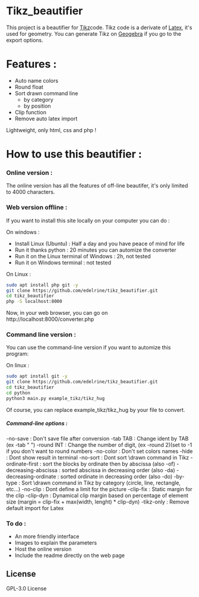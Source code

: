 # Tikz_beautifier
This project is a beautifier for [Tikz](https://en.wikipedia.org/wiki/PGF/TikZ)code.
Tikz code is a derivate of [Latex](https://en.wikipedia.org/wiki/LaTeX), it's used for geometry.
You can generate Tikz on [Geogebra](https://www.geogebra.org/classic) if you go to the export options. 

# Features :
- Auto name colors
- Round float
- Sort drawn command line
    - by category 
    - by position 
- Clip function
- Remove auto latex import

Lightweight, only html, css and php !

# How to use this beautifier : 
### Online version :
The online version has all the features of off-line beautifer, it's only limited to 4000 characters.

### Web version offline :
If you want to install this site locally on your computer you can do :

On windows :
- Install Linux (Ubuntu) : Half a day and you have peace of mind for life
- Run it thanks python : 20 minutes you can automize the converter
- Run it on the Linux terminal of Windows : 2h, not tested
- Run it on Windows terminal : not tested

On Linux :
```sh
sudo apt install php git -y
git clone https://github.com/edelrine/tikz_beautifier.git
cd tikz_beautifier
php -S localhost:8000
```


Now, in your web browser, you can go on http://localhost:8000/converter.php

### Command line version :
You can use the command-line version if you want to automize this program:

On linux :
```sh
sudo apt install git -y
git clone https://github.com/edelrine/tikz_beautifier.git
cd tikz_beautifier
cd python
python3 main.py example_tikz/tikz_hug 
```

Of course, you can replace example_tikz/tikz_hug by your file to convert.

##### Command-line options :

-no-save : Don't save file after conversion
-tab TAB : Change ident by TAB (ex -tab "   ")
-round INT : Change the number of digit, (ex -round 2)(set to -1 if you don't want to round numbers
-no-color : Don't set colors names
-hide : Dont show result in terminal
-no-sort : Dont sort \drawn command in Tikz
-ordinate-first : sort the blocks by ordinate then by abscissa (also -of)
-decreasing-abscissa : sorted abscissa in decreasing order (also -da)
-decreasing-ordinate : sorted ordinate in decreasing order (also -do)
-by-type : Sort \drawn command in Tikz by category (circle, line, rectangle, etc...)
-no-clip : Dont define a limit for the picture
-clip-fix : Static margin for the clip
-clip-dyn : Dynamical clip margin based on percentage of element size (margin = clip-fix + max(width, lenght) * clip-dyn)
-tikz-only : Remove default import for Latex 


### To do :
- An more friendly interface
- Images to explain the parameters
- Host the online version
- Include the readme directly on the web page

License
----
 GPL-3.0 License 
